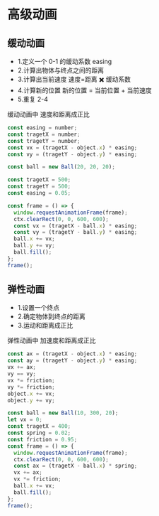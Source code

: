 # 高级动画

## 缓动动画

- 1.定义一个 0-1 的缓动系数 easing
- 2.计算出物体与终点之间的距离
- 3.计算出当前速度 速度=距离 ✖️ 缓动系数
- 4.计算新的位置 新的位置 = 当前位置 + 当前速度
- 5.重复 2-4

缓动动画中 速度和距离成正比

```js
const easing = number;
const tragetX = number;
const tragetY = number;
const vx = (tragetX - object.x) * easing;
const vy = (tragetY - object.y) * easing;
```

```js
const ball = new Ball(20, 20, 20);

const tragetX = 500;
const tragetY = 500;
const easing = 0.05;

const frame = () => {
  window.requestAnimationFrame(frame);
  ctx.clearRect(0, 0, 600, 600);
  const vx = (tragetX - ball.x) * easing;
  const vy = (tragetY - ball.y) * easing;
  ball.x += vx;
  ball.y += vy;
  ball.fill();
};
frame();
```

## 弹性动画

- 1.设置一个终点
- 2.确定物体到终点的距离
- 3.运动和距离成正比

弹性动画中 加速度和距离成正比

```js
const ax = (tragetX - object.x) * easing;
const ay = (tragetY - object.y) * easing;
vx += ax;
vy == vy;
vx *= friction;
vy *= friction;
object.x += vx;
object.y += vy;
```

```js
const ball = new Ball(10, 300, 20);
let vx = 0;
const tragetX = 400;
const spring = 0.02;
const friction = 0.95;
const frame = () => {
  window.requestAnimationFrame(frame);
  ctx.clearRect(0, 0, 600, 600);
  const ax = (tragetX - ball.x) * spring;
  vx += ax;
  vx *= friction;
  ball.x += vx;
  ball.fill();
};
frame();
```
